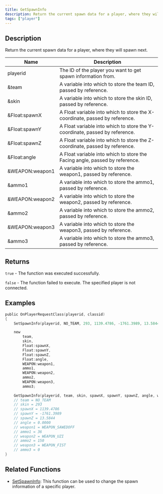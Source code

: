 ```yaml
---
title: GetSpawnInfo
description: Return the current spawn data for a player, where they will spawn next.
tags: ["player"]
---
```


<VersionWarn version='omp v1.1.0.2612' />

## Description

Return the current spawn data for a player, where they will spawn next.

| Name            | Description                                                                     |
|-----------------|---------------------------------------------------------------------------------|
| playerid        | The ID of the player you want to get spawn information from.                    |
| &team           | A variable into which to store the team ID, passed by reference.                |
| &skin           | A variable into which to store the skin ID, passed by reference.                |
| &Float:spawnX   | A Float variable into which to store the X-coordinate, passed by reference.     |
| &Float:spawnY   | A Float variable into which to store the Y-coordinate, passed by reference.     |
| &Float:spawnZ   | A Float variable into which to store the Z-coordinate, passed by reference.     |
| &Float:angle    | A Float variable into which to store the Facing angle, passed by reference. |
| &WEAPON:weapon1 | A variable into which to store the weapon1, passed by reference.                |
| &ammo1          | A variable into which to store the ammo1, passed by reference.                  |
| &WEAPON:weapon2 | A variable into which to store the weapon2, passed by reference.                |
| &ammo2          | A variable into which to store the ammo2, passed by reference.                  |
| &WEAPON:weapon3 | A variable into which to store the weapon3, passed by reference.                |
| &ammo3          | A variable into which to store the ammo3, passed by reference.                  |

## Returns

`true` - The function was executed successfully.

`false` - The function failed to execute. The specified player is not connected.

## Examples

```c
public OnPlayerRequestClass(playerid, classid)
{
    SetSpawnInfo(playerid, NO_TEAM, 293, 1139.4786, -1761.3989, 13.5844, 0.0000, WEAPON_SAWEDOFF, 36, WEAPON_UZI, 150, WEAPON_FIST, 0);

    new 
        team,
        skin,
        Float:spawnX,
        Float:spawnY,
        Float:spawnZ,
        Float:angle,
        WEAPON:weapon1,
        ammo1,
        WEAPON:weapon2,
        ammo2,
        WEAPON:weapon3,
        ammo3;
    
    GetSpawnInfo(playerid, team, skin, spawnX, spawnY, spawnZ, angle, weapon1, ammo1, weapon2, ammo2, weapon3, ammo3);
    // team = NO_TEAM
    // skin = 293
    // spawnX = 1139.4786
    // spawnY = -1761.3989
    // spawnZ = 13.5844
    // angle = 0.0000
    // weapon1 = WEAPON_SAWEDOFF
    // ammo1 = 36
    // weapon2 = WEAPON_UZI
    // ammo2 = 150
    // weapon3 = WEAPON_FIST
    // ammo3 = 0
}
```

## Related Functions

- [SetSpawnInfo](SetSpawnInfo): This function can be used to change the spawn information of a specific player.
